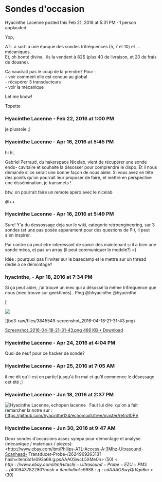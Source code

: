 #  Sondes d'occasion

Hyacinthe Lacenne posted this Feb 21, 2016 at 5:31 PM · 1 person applauded

Yop,  
  
ATL a sorti a une époque des sondes trifréquences (5, 7 et 10) et ...
mécaniques.  
Et, oh bonté divine,  ils la vendent à 82$ (plus 40 de livraison, et 20 de
frais de douane).  
  
Ca vaudrait pas le coup de la prendre? Pour :  
\- voir comment elle est concue au global  
\- récupérer 3 transducteurs  
\- voir la mécanique  
  
Let me know!  
  
Topette

### **Hyacinthe Lacenne** - Feb 22, 2016 at 1:00 PM

je plussoie ;)

### **Hyacinthe Lacenne** - Apr 16, 2016 at 5:45 PM

hi hi,  
  
Gabriel Perraud, du hakerspace Nicelab, vient de récupérer une sonde endo-
cavitaire et souhaite la désosser pour comprendre le dispo. Et il nous demande
si ce serait une bonne façon de nous aider. Si vous avez en tête des points
qu'on pourrait leur proposer de faire, et mettre en perspective une
dissémination, je transmets !  
  
btw, on pourrait faire un remote apéro avec le nicelab  
  
@++

### **Hyacinthe Lacenne** - Apr 16, 2016 at 5:49 PM

Sure! Y'a du dessossage deja sur le wiki, categorie retroengineering, sur 3
sondes (et une pas posée apparament pour des questions de PI), il peut s'en
inspirer.  
  
Par contre ca peut etre interessant de savoir des maintenant si il a bien une
sonde méca, et pas un array (il peut communiquer le modele?) =)  
  
Idée : pourquoi pas l'inviter sur le basecamp et le mettre sur un thread dédié
à ce démontage?

### **hyacinthe,** - Apr 18, 2016 at 7:34 PM

Si ça peut aider, j'ai trouvé un mec qui a désossé la même trifrequence que
nous (mec trouve sur geektimes).. Ping @bhyacinthe @hyacinthe  
  

[

![](bc3-raw/files/3845549-screenshot_2016-04-18-21-31-43.png)

](bc3-raw/files/3845549-screenshot_2016-04-18-21-31-43.png)

[ Screenshot_2016-04-18-21-31-43.png  486 KB • Download
](bc3-raw/files/3845549-screenshot_2016-04-18-21-31-43.png)

### **Hyacinthe Lacenne** - Apr 24, 2016 at 4:04 PM

Quoi de neuf pour ce hacker de sonde?

### **Hyacinthe Lacenne** - Apr 25, 2016 at 7:05 AM

il me dit qu'il est en partiel jusqu'à fin mai et qu'il commence le désossage
cet été ;)

### **Hyacinthe Lacenne** - Jun 18, 2016 at 2:37 PM

![Hyacinthe Lacenne, echopen](./../../zz_assets/images/avatars/782178.png)
lacenne   Faut lui dire  qu'on a fait remarcher la notre sur :
<https://github.com/hyacinthe124/echomods/tree/master/retro10PV>

### **Hyacinthe Lacenne** - Jun 30, 2016 at 9:47 AM

Deux sondes d'occasions assez sympa pour démontage et analyse (mécanique /
materiaux / piezos):  
<http://www.ebay.com/itm/Philips-ATL-Access-A-3Mhz-Ultrasound-Scanhead-
Transducer-Probe-/262496926313?hash=item3d1e093a69:g:psAAAOSwcL5XMe0n> (50$)  
<http://www.ebay.com/itm/Hitachi-Ultrasound-Probe-EZU-
PM3-/400943782280?hash=item5d5a1c9988:g:cdAAAOSwyQtVga8m> (30$)

